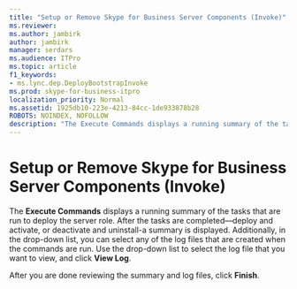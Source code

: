 ```yaml
---
title: "Setup or Remove Skype for Business Server Components (Invoke)"
ms.reviewer: 
ms.author: jambirk
author: jambirk
manager: serdars
ms.audience: ITPro
ms.topic: article
f1_keywords:
- ms.lync.dep.DeployBootstrapInvoke
ms.prod: skype-for-business-itpro
localization_priority: Normal
ms.assetid: 1925db10-223e-4213-84cc-1de933878b28
ROBOTS: NOINDEX, NOFOLLOW
description: "The Execute Commands displays a running summary of the tasks that are run to deploy the server role. After the tasks are completed—deploy and activate, or deactivate and uninstall-a summary is displayed. Additionally, in the drop-down list, you can select any of the log files that are created when the commands are run. Use the drop-down list to select the log file that you want to view, and click View Log."
---
```


# Setup or Remove Skype for Business Server Components (Invoke)
 
The **Execute Commands** displays a running summary of the tasks that are run to deploy the server role. After the tasks are completed—deploy and activate, or deactivate and uninstall-a summary is displayed. Additionally, in the drop-down list, you can select any of the log files that are created when the commands are run. Use the drop-down list to select the log file that you want to view, and click **View Log**.
  
After you are done reviewing the summary and log files, click **Finish**.
  

